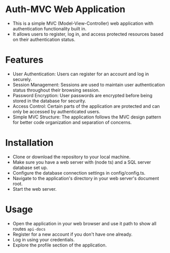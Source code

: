 # Auth-MVC Web Application
- This is a simple MVC (Model-View-Controller) web application with authentication functionality built in.
- It allows users to register, log in, and access protected resources based on their authentication status.

# Features
 - User Authentication: Users can register for an account and log in securely.
 - Session Management: Sessions are used to maintain user authentication status throughout their browsing session.
 - Password Encryption: User passwords are encrypted before being stored in the database for security.
 - Access Control: Certain parts of the application are protected and can only be accessed by authenticated users.
 - Simple MVC Structure: The application follows the MVC design pattern for better code organization and separation of concerns.
# Installation
 - Clone or download the repository to your local machine.
 - Make sure you have a web server with (node ts) and a SQL server database set up.
 - Configure the database connection settings in config/config.ts.
 - Navigate to the application's directory in your web server's document root.
 - Start the web server.
  # Usage 
   - Open the application in your web browser and use it path to show all routes `api-docs`
   - Register for a new account if you don't have one already.
   - Log in using your credentials.
   - Explore the profile section of the application.
   
